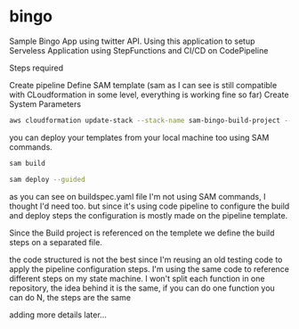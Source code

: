 # bingo

Sample Bingo App using twitter API. 
Using this application to setup Serveless Application using StepFunctions and CI/CD on CodePipeline

Steps required

Create pipeline
Define SAM template (sam as I can see is still compatible with CLoudformation in some level, everything is working fine so far)
Create System Parameters

```bash
aws cloudformation update-stack --stack-name sam-bingo-build-project --template-body file://pipeline/pipeline.yaml --capabilities CAPABILITY_IAM
```


you can deploy your templates from your local machine too using SAM commands.
```bash
sam build
```

```bash
sam deploy --guided
```

as you can see on buildspec.yaml file I'm not using SAM commands, I thought I'd need too. but since it's using code pipeline to configure the build and deploy steps the configuration is mostly made on the pipeline template.

Since the Build project is referenced on the templete we define the build steps on a separated file.


the code structured is not the best since I'm reusing an old testing code to apply the pipeline configuration steps.
I'm using the same code to reference different steps on my state machine. I won't split each function in one repository, the idea behind it is the same, if you can do one function you can do N, the steps are the same

adding more details later...